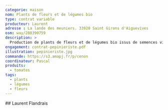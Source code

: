 ```yaml
---
categorie: maison
nom: Plants de fleurs et de légumes bio
type: contrat variable
producteur: Laurent
adresse : La lande des meuniers. 33920 Saint Girons d'Aiguevives
osm: way/288390759
description: >
  Production de plants de fleurs et de légumes bio issus de semences vivantes
engagement: contrat-pepinieriste.pdf
illustration: pepinieriste.jpg
commande: https://s3.amapj.fr/p/cenon
coordinateur: Pascal
produits:
  - tomates
tags:
  - plants
  - légumes
  - fleurs
---
```


## Laurent Flandrais
